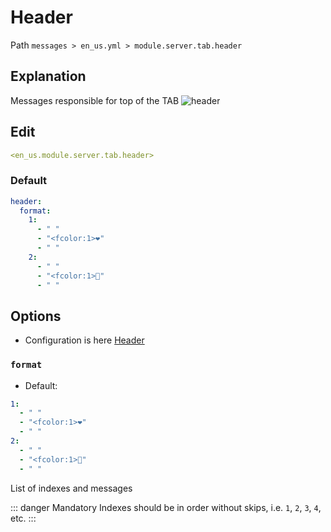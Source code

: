 # Header
Path `messages > en_us.yml > module.server.tab.header`

## Explanation
Messages responsible for top of the TAB
![header](/header.png)

## Edit
```yaml
<en_us.module.server.tab.header>
```

### Default
```yaml
header:
  format:
    1:
      - " "
      - "<fcolor:1>❤"
      - " "
    2:
      - " "
      - "<fcolor:1>👾"
      - " "
```

## Options

- Configuration is here [Header](/en/config/module/server/tab/header/)

### `format`
- Default:
```yaml
1:
  - " "
  - "<fcolor:1>❤"
  - " "
2:
  - " "
  - "<fcolor:1>👾"
  - " "
```

List of indexes and messages

::: danger Mandatory
Indexes should be in order without skips, i.e. `1`, `2`, `3`, `4`, etc.
:::

